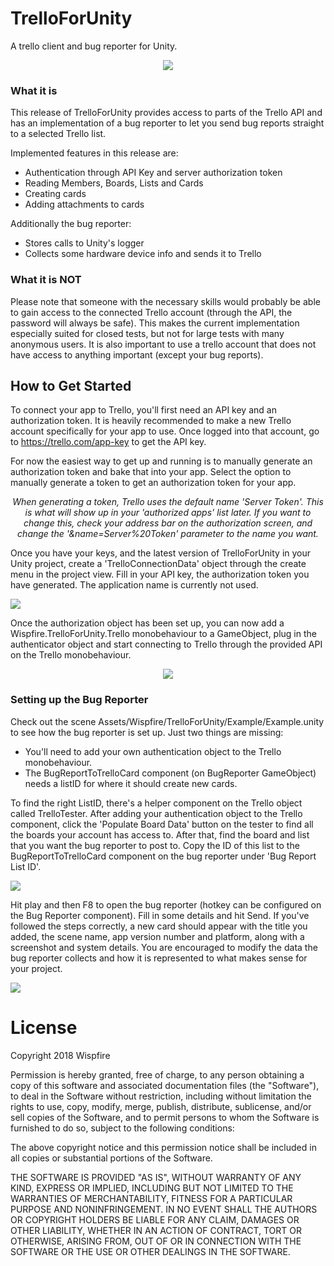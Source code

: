 # TrelloForUnity
A trello client and bug reporter for Unity.

<p align ="center">
<img src ="Docs/example.gif" />
</p>

### What it is ###
This release of TrelloForUnity provides access to parts of the Trello API and has an implementation of a bug reporter to let you send bug reports straight to a selected Trello list.


Implemented features in this release are:

* Authentication through API Key and server authorization token
* Reading Members, Boards, Lists and Cards
* Creating cards
* Adding attachments to cards

Additionally the bug reporter:
* Stores calls to Unity's logger
* Collects some hardware device info and sends it to Trello
 
### What it is NOT ###
Please note that someone with the necessary skills would probably be able to gain access to the connected Trello account (through the API, the password will always be safe). This makes the current implementation especially suited for closed tests, but not for large tests with many anonymous users. It is also important to use a trello account that does not have access to anything important (except your bug reports).


## How to Get Started ##

To connect your app to Trello, you'll first need an API key and an authorization token. 
It is heavily recommended to make a new Trello account specifically for your app to use. Once logged into that account, go to https://trello.com/app-key to get the API key. 

For now the easiest way to get up and running is to manually generate an authorization token and bake that into your app. Select the option to manually generate a token to get an authorization token for your app.


<p align ="center"><i>
When generating a token, Trello uses the default name 'Server Token'. This is what will show up in your 'authorized apps' list later. If you want to change this, check your address bar on the authorization screen, and change the '&name=Server%20Token' parameter to the name you want.
</i></p>

Once you have your keys, and the latest version of TrelloForUnity in your Unity project, create a 'TrelloConnectionData' object through the create menu in the project view. Fill in your API key, the authorization token you have generated. The application name is currently not used.

<img src ="Docs/TrelloConnectionData.png" />

Once the authorization object has been set up, you can now add a Wispfire.TrelloForUnity.Trello monobehaviour to a GameObject, plug in the authenticator object and start connecting to Trello through the provided API on the Trello monobehaviour.

<p align ="center">
<img src ="Docs/bugreport.png" />
</p>

### Setting up the Bug Reporter ###
Check out the scene Assets/Wispfire/TrelloForUnity/Example/Example.unity to see how the bug reporter is set up.
Just two things are missing:
* You'll need to add your own authentication object to the Trello monobehaviour.
* The BugReportToTrelloCard component (on BugReporter GameObject) needs a listID for where it should create new cards.

To find the right ListID, there's a helper component on the Trello object called TrelloTester. After adding your authentication object to the Trello component, click the 'Populate Board Data' button on the tester to find all the boards your account has access to. After that, find the board and list that you want the bug reporter to post to. Copy the ID of this list to the BugReportToTrelloCard component on the bug reporter under 'Bug Report List ID'.

<img src ="Docs/TrelloAndTrelloTester.png" />

Hit play and then F8 to open the bug reporter (hotkey can be configured on the Bug Reporter component). Fill in some details and hit Send. If you've followed the steps correctly, a new card should appear with the title you added, the scene name, app version number and platform, along with a screenshot and system details. You are encouraged to modify the data the bug reporter collects and how it is represented to what makes sense for your project.

<img src ="Docs/TrelloAndTrelloTester.png" />

# License
Copyright 2018 Wispfire

Permission is hereby granted, free of charge, to any person obtaining a copy of this software and associated documentation files (the "Software"), to deal in the Software without restriction, including without limitation the rights to use, copy, modify, merge, publish, distribute, sublicense, and/or sell copies of the Software, and to permit persons to whom the Software is furnished to do so, subject to the following conditions:

The above copyright notice and this permission notice shall be included in all copies or substantial portions of the Software.

THE SOFTWARE IS PROVIDED "AS IS", WITHOUT WARRANTY OF ANY KIND, EXPRESS OR IMPLIED, INCLUDING BUT NOT LIMITED TO THE WARRANTIES OF MERCHANTABILITY, FITNESS FOR A PARTICULAR PURPOSE AND NONINFRINGEMENT. IN NO EVENT SHALL THE AUTHORS OR COPYRIGHT HOLDERS BE LIABLE FOR ANY CLAIM, DAMAGES OR OTHER LIABILITY, WHETHER IN AN ACTION OF CONTRACT, TORT OR OTHERWISE, ARISING FROM, OUT OF OR IN CONNECTION WITH THE SOFTWARE OR THE USE OR OTHER DEALINGS IN THE SOFTWARE.